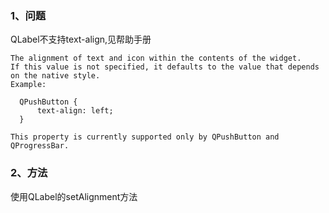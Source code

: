 ﻿---
layout: post
title:  ""
date:   qt-QLabel不支持text-align
categories: qt
---
### 1、问题
QLabel不支持text-align,见帮助手册
```
The alignment of text and icon within the contents of the widget.
If this value is not specified, it defaults to the value that depends on the native style.
Example:

  QPushButton {
      text-align: left;
  }

This property is currently supported only by QPushButton and QProgressBar.
```

### 2、方法
使用QLabel的setAlignment方法
